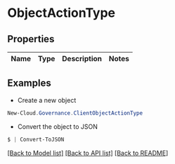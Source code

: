 # ObjectActionType
## Properties

Name | Type | Description | Notes
------------ | ------------- | ------------- | -------------

## Examples

- Create a new object
```powershell
New-Cloud.Governance.ClientObjectActionType 
```

- Convert the object to JSON
```powershell
$ | Convert-ToJSON
```


[[Back to Model list]](../README.md#documentation-for-models) [[Back to API list]](../README.md#documentation-for-api-endpoints) [[Back to README]](../README.md)

